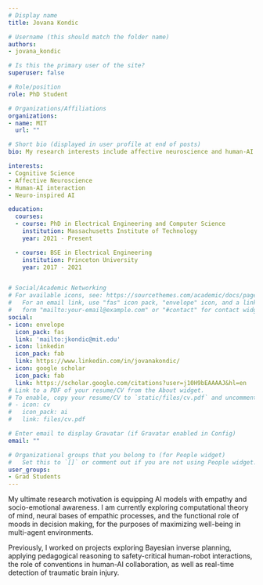 ```yaml
---
# Display name
title: Jovana Kondic

# Username (this should match the folder name)
authors:
- jovana_kondic

# Is this the primary user of the site?
superuser: false

# Role/position
role: PhD Student

# Organizations/Affiliations
organizations:
- name: MIT
  url: ""

# Short bio (displayed in user profile at end of posts)
bio: My research interests include affective neuroscience and human-AI interaction.

interests:
- Cognitive Science
- Affective Neuroscience
- Human-AI interaction
- Neuro-inspired AI

education:
  courses:
  - course: PhD in Electrical Engineering and Computer Science
    institution: Massachusetts Institute of Technology
    year: 2021 - Present

  - course: BSE in Electrical Engineering
    institution: Princeton University
    year: 2017 - 2021


# Social/Academic Networking
# For available icons, see: https://sourcethemes.com/academic/docs/page-builder/#icons
#   For an email link, use "fas" icon pack, "envelope" icon, and a link in the
#   form "mailto:your-email@example.com" or "#contact" for contact widget.
social:
- icon: envelope
  icon_pack: fas
  link: 'mailto:jkondic@mit.edu'
- icon: linkedin
  icon_pack: fab
  link: https://www.linkedin.com/in/jovanakondic/
- icon: google scholar
  icon_pack: fab
  link: https://scholar.google.com/citations?user=j10H9bEAAAAJ&hl=en
# Link to a PDF of your resume/CV from the About widget.
# To enable, copy your resume/CV to `static/files/cv.pdf` and uncomment the lines below.
# - icon: cv
#   icon_pack: ai
#   link: files/cv.pdf

# Enter email to display Gravatar (if Gravatar enabled in Config)
email: ""

# Organizational groups that you belong to (for People widget)
#   Set this to `[]` or comment out if you are not using People widget.
user_groups:
- Grad Students
---
```

My ultimate research motivation is equipping AI models with empathy and socio-emotional awareness. I am currently exploring computational theory of mind, neural bases of empathic processes, and the functional role of moods in decision making, for the purposes of maximizing well-being in multi-agent environments.

Previously, I worked on projects exploring Bayesian inverse planning, applying pedagogical reasoning to safety-critical human-robot interactions, the role of conventions in human-AI collaboration, as well as real-time detection of traumatic brain injury.

